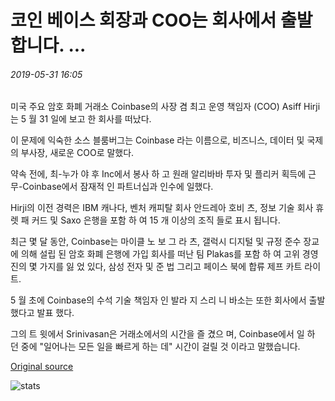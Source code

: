 # 코인 베이스 회장과 COO는 회사에서 출발 합니다. ...

###### 2019-05-31 16:05

미국 주요 암호 화폐 거래소 Coinbase의 사장 겸 최고 운영 책임자 (COO) Asiff Hirji는 5 월 31 일에 보고 한 회사를 떠났다.

이 문제에 익숙한 소스 블룸버그는 Coinbase 라는 이름으로, 비즈니스, 데이터 및 국제의 부사장, 새로운 COO로 말했다.

약속 전에, 최-누가 야 후 Inc에서 봉사 하 고 원래 알리바바 투자 및 플리커 획득에 근무-Coinbase에서 잠재적 인 파트너십과 인수에 일했다.

Hirji의 이전 경력은 IBM 캐나다, 벤처 캐피탈 회사 안드레아 호비 츠, 정보 기술 회사 휴렛 패 커드 및 Saxo 은행을 포함 하 여 15 개 이상의 조직 들로 표시 됩니다.

최근 몇 달 동안, Coinbase는 마이클 노 보 그 라 츠, 갤럭시 디지털 및 규정 준수 장교에 의해 설립 된 암호 화폐 은행에 가입 회사를 떠난 팀 Plakas를 포함 하 여 고위 경영진의 몇 가지를 잃 었 있다, 삼성 전자 및 준 법 그리고 페이스 북에 합류 제프 카트 라이트.

5 월 초에 Coinbase의 수석 기술 책임자 인 발라 지 스리 니 바소는 또한 회사에서 출발 했다고 발표 했다.

그의 트 윗에서 Srinivasan은 거래소에서의 시간을 즐 겼으 며, Coinbase에서 일 하 던 중에 "일어나는 모든 일을 빠르게 하는 데" 시간이 걸릴 것 이라고 말했습니다.

[Original source](https://cointelegraph.com/news/coinbase-president-and-coo-departs-from-the-company)

![stats](https://c.statcounter.com/11760860/0/a89fa40b/1/ "stats")